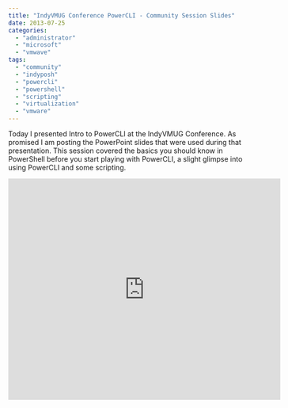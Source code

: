 ```yaml
---
title: "IndyVMUG Conference PowerCLI - Community Session Slides"
date: 2013-07-25
categories: 
  - "administrator"
  - "microsoft"
  - "vmwave"
tags: 
  - "community"
  - "indyposh"
  - "powercli"
  - "powershell"
  - "scripting"
  - "virtualization"
  - "vmware"
---
```


Today I presented Intro to PowerCLI at the IndyVMUG Conference. As promised I am posting the PowerPoint slides that were used during that presentation. This session covered the basics you should know in PowerShell before you start playing with PowerCLI, a slight glimpse into using PowerCLI and some scripting.

<iframe src="https://skydrive.live.com/embed?cid=9CE6817C08D7DE07&amp;resid=9CE6817C08D7DE07%212668&amp;authkey=ANvTL8JFmmcOGhs&amp;em=2" height="447" width="550" frameborder="0" scrolling="no"></iframe>
